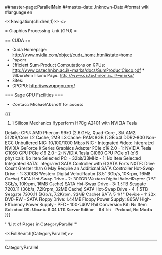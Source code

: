 ##master-page:ParallelMain
##master-date:Unknown-Date
#format wiki
#language en


<<Navigation(children,1)>>
<<TableOfContents>>

= Graphics Processing Unit (GPU) =

== CUDA ==

  * Cuda Homepage: http://www.nvidia.com/object/cuda_home.html#state=home
  * Papers:
   * Efficient Sum-Product Computations on GPUs: http://www.cs.technion.ac.il/~marks/docs/SumProductCisco.pdf
    * Silberstein Home Page: http://www.cs.technion.ac.il/~marks/
  * Sites:
   * GPGPU: http://www.gpgpu.org/

=== Sage GPU Facilities ===

  * Contact: MichaelAbshoff for access

{{{
1.  1   Silicon Mechanics Hyperform HPCg A2401 with NVIDIA Tesla

   Details:
   CPU:  AMD Phenom 9950 (2.6 GHz, Quad-Core , Skt AM2. 512KB/Core L2 Cache, 2MB L3 Cache)
   RAM:  8GB (2GB x4) DDR2-800 Non-ECC Unbuffered
   NIC:  10/100/1000 Mbps NIC - Integrated
   Video:  Integrated NVIDIA GeForce 8 Series Graphics Adapter
   PCIe x16 2.0 - 1:  NVIDIA Tesla C1060 GPU
   PCIe x16 2.0 - 2:  NVIDIA Tesla C1060 GPU
   PCIe x1 (x16 physical):  No Item Selected
   PCI - 32bit/33MHz - 1:  No Item Selected
   Integrated SATA:  Integrated SATA Controller with 6 SATA Ports
   NOTE:  Drive Count Greater than 6 May Require an Additional SATA Controller
   Hot-Swap Drive - 1:  300GB Western Digital VelociRaptor (3.5" 3Gb/s, 10Krpm, 16MB Cache) SATA
   Hot-Swap Drive - 2:  300GB Western Digital VelociRaptor (3.5" 3Gb/s, 10Krpm, 16MB Cache) SATA
   Hot-Swap Drive - 3:  1.5TB Seagate 7200.11 (3Gb/s, 7.2Krpm, 32MB Cache) SATA
   Hot-Swap Drive - 4:  1.5TB Seagate 7200.11 (3Gb/s, 7.2Krpm, 32MB Cache) SATA
   5 1/4" Device - 1:  22x DVD-RW - SATA
   Floppy Drive:  1.44MB Floppy
   Power Supply:  865W High-Efficiency Power Supply - PFC - 100-240V
   Rail Conversion Kit:  No Item Selected
   OS:  Ubuntu 8.04 LTS Server Edition - 64-bit - Preload, No Media
}}}

'''List of Pages in CategoryParallel'''

<<FullSearch(CategoryParallel)>>

----
CategoryParallel

